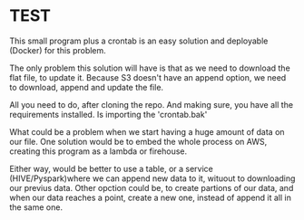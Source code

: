 # TEST

This small program plus a crontab is an easy solution and deployable (Docker) for this problem.

The only problem this solution will have is that as we need to download the flat file, to update it. Because S3 doesn't have an append option, we need to download, append and update the file. 

All you need to do, after cloning the repo. And making sure, you have all the requirements installed. Is importing the 'crontab.bak'

What could be a problem when we start having a huge amount of data on our file. One solution would be to embed the whole process on AWS, creating this program as a lambda or firehouse. 

Either way, would be better to use a table,  or a service  (HIVE/Pyspark)where we can append new data to it, wituout to downloading our previus data. Other opction could be, to create partions of our data, and when our data reaches a point, create a new one, instead of append it all in the same one. 